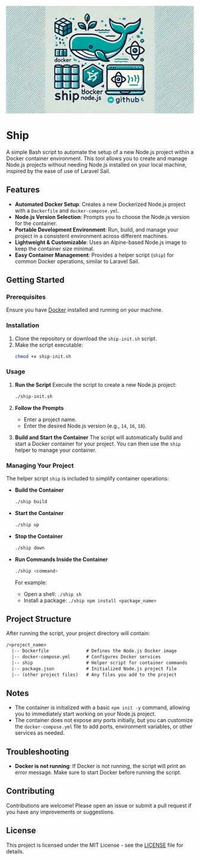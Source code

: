 
![Ship](images/banner.webp)

# Ship
A simple Bash script to automate the setup of a new Node.js project within a Docker container environment. This tool allows you to create and manage Node.js projects without needing Node.js installed on your local machine, inspired by the ease of use of Laravel Sail.

## Features
- **Automated Docker Setup**: Creates a new Dockerized Node.js project with a `Dockerfile` and `docker-compose.yml`.
- **Node.js Version Selection**: Prompts you to choose the Node.js version for the container.
- **Portable Development Environment**: Run, build, and manage your project in a consistent environment across different machines.
- **Lightweight & Customizable**: Uses an Alpine-based Node.js image to keep the container size minimal.
- **Easy Container Management**: Provides a helper script (`ship`) for common Docker operations, similar to Laravel Sail.

## Getting Started

### Prerequisites
Ensure you have [Docker](https://docs.docker.com/get-docker/) installed and running on your machine.

### Installation

1. Clone the repository or download the `ship-init.sh` script.
2. Make the script executable:
   ```bash
   chmod +x ship-init.sh
   ```

### Usage

1. **Run the Script**
   Execute the script to create a new Node.js project:
   ```bash
   ./ship-init.sh
   ```

2. **Follow the Prompts**
   - Enter a project name.
   - Enter the desired Node.js version (e.g., `14`, `16`, `18`).

3. **Build and Start the Container**
   The script will automatically build and start a Docker container for your project. You can then use the `ship` helper to manage your container.

### Managing Your Project

The helper script `ship` is included to simplify container operations:

- **Build the Container**
   ```bash
   ./ship build
   ```

- **Start the Container**
   ```bash
   ./ship up
   ```

- **Stop the Container**
   ```bash
   ./ship down
   ```

- **Run Commands Inside the Container**
   ```bash
   ./ship <command>
   ```
   For example:
   - Open a shell: `./ship sh`
   - Install a package: `./ship npm install <package_name>`

## Project Structure
After running the script, your project directory will contain:
```
/<project_name>
  |-- Dockerfile              # Defines the Node.js Docker image
  |-- docker-compose.yml      # Configures Docker services
  |-- ship                    # Helper script for container commands
  |-- package.json            # Initialized Node.js project file
  |-- (other project files)   # Any files you add to the project
```

## Notes
- The container is initialized with a basic `npm init -y` command, allowing you to immediately start working on your Node.js project.
- The container does not expose any ports initially, but you can customize the `docker-compose.yml` file to add ports, environment variables, or other services as needed.

## Troubleshooting
- **Docker is not running**: If Docker is not running, the script will print an error message. Make sure to start Docker before running the script.

## Contributing
Contributions are welcome! Please open an issue or submit a pull request if you have any improvements or suggestions.

## License
This project is licensed under the MIT License - see the [LICENSE](LICENSE) file for details.
